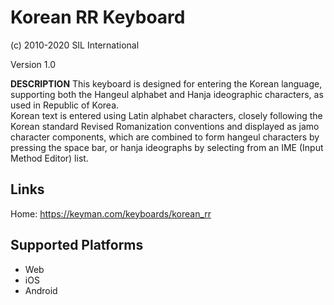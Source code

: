 Korean RR Keyboard
============================

(c) 2010-2020 SIL International

Version 1.0

__DESCRIPTION__
This keyboard is designed for entering the Korean language, supporting both the 
Hangeul alphabet and Hanja ideographic characters, as used in Republic of Korea.  
Korean text is entered using Latin alphabet characters, closely following the Korean 
standard Revised Romanization conventions and displayed as jamo character components,
which are combined to form hangeul characters by pressing the space bar, or hanja 
ideographs by selecting from an IME (Input Method Editor) list.   


Links
-----
Home: https://keyman.com/keyboards/korean_rr

Supported Platforms
-------------------
 * Web
 * iOS
 * Android

